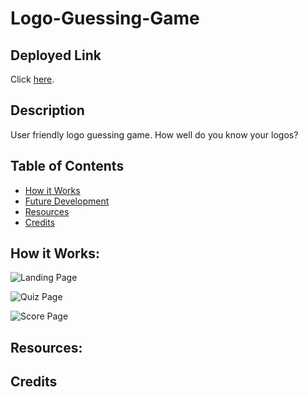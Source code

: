 # Logo-Guessing-Game

## Deployed Link
Click [here](https://ooglapp.godaddysites.com/).

## Description
User friendly logo guessing game. How well do you know your logos?

## Table of Contents
- [How it Works](#how-it-works)
- [Future Development](#future-development)
- [Resources](#resources)
- [Credits](#credits)

## How it Works:


![Landing Page]()


![Quiz Page]()


![Score Page]()


## Resources:


## Credits

